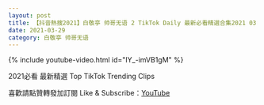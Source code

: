 ```yaml
---
layout: post
title: 【抖音熱搜2021】白敬亭 帅哥无语 2 TikTok Daily 最新必看精選合集2021 03 29
date: 2021-03-29
category: 白敬亭 帅哥无语
---
```


{% include youtube-video.html id="IY_-imVB1gM" %}

2021必看 最新精選 Top TikTok Trending Clips

喜歡請點贊轉發加訂閱 Like & Subscribe：[YouTube](https://www.youtube.com/channel/UCAoR7VcanIPd04uEq_GIylA/videos)

